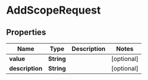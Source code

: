 

# AddScopeRequest


## Properties

| Name | Type | Description | Notes |
|------------ | ------------- | ------------- | -------------|
|**value** | **String** |  |  [optional] |
|**description** | **String** |  |  [optional] |



